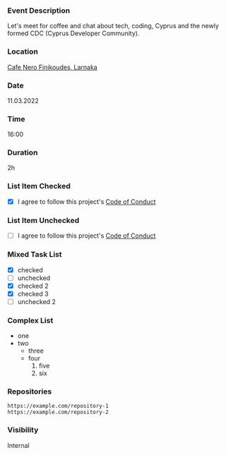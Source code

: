 ### Event Description

Let's meet for coffee and chat about tech, coding, Cyprus and the newly formed
CDC (Cyprus Developer Community).

### Location

[Cafe Nero Finikoudes, Larnaka](https://goo.gl/maps/Bzjxdeat3BSdsUSVA)

### Date

11.03.2022

### Time

16:00

### Duration

2h

### List Item Checked

- [x] I agree to follow this project's
      [Code of Conduct](https://berlincodeofconduct.org)

### List Item Unchecked

- [ ] I agree to follow this project's
      [Code of Conduct](https://berlincodeofconduct.org)

### Mixed Task List

- [x] checked
- [ ] unchecked
- [x] checked 2
- [x] checked 3
- [ ] unchecked 2

### Complex List

- one
- two
  - three
  - four
    1. five
    2. six

### Repositories

```csv
https://example.com/repository-1
https://example.com/repository-2
```

### Visibility

Internal
